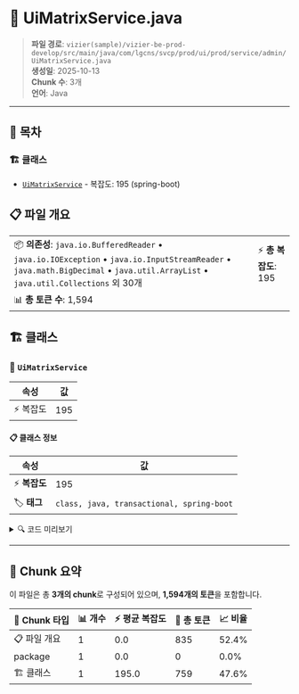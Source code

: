 # 📄 UiMatrixService.java

> **파일 경로**: `vizier(sample)/vizier-be-prod-develop/src/main/java/com/lgcns/svcp/prod/ui/prod/service/admin/UiMatrixService.java`  
> **생성일**: 2025-10-13  
> **Chunk 수**: 3개  
> **언어**: Java
---

## 📑 목차

### 🏗️ 클래스
- [`UiMatrixService`](#class-uimatrixservice) - 복잡도: 195 (spring-boot)

## 📋 파일 개요

| | |
|--|--|
| 📦 **의존성**: `java.io.BufferedReader` • `java.io.IOException` • `java.io.InputStreamReader` • `java.math.BigDecimal` • `java.util.ArrayList` • `java.util.Collections` 외 30개 | ⚡ **총 복잡도**: 195 |
| 📊 **총 토큰 수**: 1,594 |  |



## 🏗️ 클래스

### <a id="class-uimatrixservice"></a>🎯 `UiMatrixService`

| 속성 | 값 |
|------|----|
| ⚡ 복잡도 | 195 |



#### 📋 클래스 정보

| 속성 | 값 |
|------|----|
| ⚡ **복잡도** | 195 || 📍 **라인 범위** | 45-45 |
| 🏷️ **태그** | `class, java, transactional, spring-boot` || 🏗️ **프레임워크** | `spring-boot` |

<details>
<summary>🔍 코드 미리보기</summary>

```java
public class UiMatrixService {
	private final CommonDao commonDao;
	private final MatrixExcelHelper excelHelper;
	private final MessageSource messageSource;

	public PageResult<?> searchMatrix(SearchMatrixReqDto reqDto) {
		return commonDao.selectPagedList("Ui-matrix.searchMatrix", reqDto);
	}

	public List<BuilderFactorDto> retrieveMatrixBuilder(String matrixCode) {
		return commonDao.selectList("Ui-matrix.retrieveMatrixBuilder", matrixCode);
	}

	public List<MatrixMeasureMDto> retrieveMatrix(String matrixCode, BuilderReqDto builderReqDto) {
		if (builderReqDto == null || builderReqDto.getBuilderDtos() == null) {
			return commonDao.selectList("Ui-matrix.retrieveMatrix", matrixCode);
		}
		return generateCartesianMatrix(matrixCode, builderReqDto.getBuilderDtos());
	}

	private List<Matrix...
```

**Chunk 정보**
- 🆔 **ID**: `cb7e5e20420a`
- 📍 **라인**: 45-45
- 📊 **토큰**: 759
- 🏷️ **태그**: `class, java, transactional, spring-boot`

</details>

---





## 🧩 Chunk 요약

이 파일은 총 **3개의 chunk**로 구성되어 있으며, **1,594개의 토큰**을 포함합니다.

| 🧩 Chunk 타입 | 📊 개수 | ⚡ 평균 복잡도 | 📝 총 토큰 | 📈 비율 |
|---------------|--------|-------------|----------|--------|
| 📋 파일 개요 | 1 | 0.0 | 835 | 52.4% |
| package | 1 | 0.0 | 0 | 0.0% |
| 🏗️ 클래스 | 1 | 195.0 | 759 | 47.6% |

